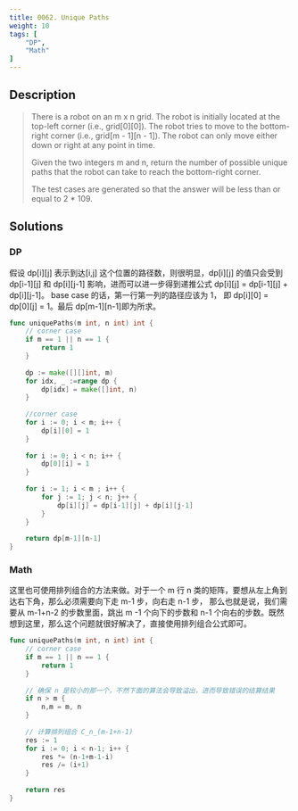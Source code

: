 ```yaml
---
title: 0062. Unique Paths
weight: 10
tags: [
    "DP",
    "Math"
]
---
```

## Description
> There is a robot on an m x n grid. The robot is initially located at the top-left corner (i.e., grid[0][0]). The robot tries to move to the bottom-right corner (i.e., grid[m - 1][n - 1]). The robot can only move either down or right at any point in time.
> 
> Given the two integers m and n, return the number of possible unique paths that the robot can take to reach the bottom-right corner.
> 
> The test cases are generated so that the answer will be less than or equal to 2 * 109.

## Solutions

### DP

假设 dp[i][j] 表示到达[i,j] 这个位置的路径数，则很明显，dp[i][j] 的值只会受到 dp[i-1][j] 和 dp[i][j-1] 影响，进而可以进一步得到递推公式 dp[i][j] = dp[i-1][j] + dp[i][j-1]。 base case 的话，第一行第一列的路径应该为 1， 即 dp[i][0] = dp[0][j] = 1。最后 dp[m-1][n-1]即为所求。

```go
func uniquePaths(m int, n int) int {
	// corner case
    if m == 1 || n == 1 {
        return 1
    }
    
    dp := make([][]int, m)
    for idx, _ :=range dp {
        dp[idx] = make([]int, n)
    }
    
    //corner case
    for i := 0; i < m; i++ {
        dp[i][0] = 1
    }
    
    for i := 0; i < n; i++ {
        dp[0][i] = 1
    }
    
    for i := 1; i < m ; i++ {
        for j := 1; j < n; j++ {
            dp[i][j] = dp[i-1][j] + dp[i][j-1]
        }
    }
    
    return dp[m-1][n-1]
}
```


### Math
这里也可使用排列组合的方法来做。对于一个 m 行 n 类的矩阵，要想从左上角到达右下角，那么必须需要向下走 m-1 步，向右走 n-1 步， 那么也就是说，我们需要从 m-1+n-2 的步数里面，跳出 m -1 个向下的步数和 n-1 个向右的步数。既然想到这里，那么这个问题就很好解决了，直接使用排列组合公式即可。

```go
func uniquePaths(m int, n int) int {
	// corner case
    if m == 1 || n == 1 {
        return 1
    }
    
    // 确保 n 是较小的那一个，不然下面的算法会导致溢出，进而导致错误的结算结果
    if n > m {
        n,m = m, n
    }
    
    // 计算排列组合 C_n_(m-1+n-1)
    res := 1
    for i := 0; i < n-1; i++ {
        res *= (n-1+m-1-i)
        res /= (i+1)
    }
    
    return res
}
```


